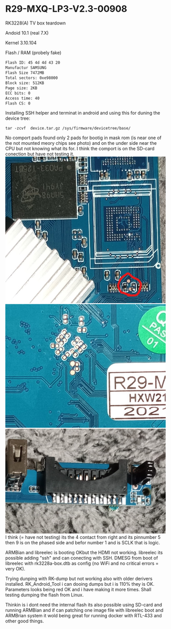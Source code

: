 # R29-MXQ-LP3-V2.3-00908
RK3228(A) TV box teardown

Andoid 10.1 (real 7.X)

Kernel 3.10.104

Flash / RAM (probely fake)
```
Flash ID: 45 4d 4d 43 20
Manufactur SAMSUNG
Flash Size 7472MB
Total sectors: 0xe98000
Block size: 512KB
Page size: 2KB
ECC bits: 0
Access time: 40
Flash CS: 0
```
Installing  SSH helper and terminat in android and using this for duning the device tree:
```
tar -zcvf  device.tar.gz /sys/firmware/devicetree/base/
```
No comport pads found only 2 pads for bootig in mask rom (is near one of the not mounted meory chips see photo) and on the under side near the CPU but not knowing what its for. I think the comport is on the SD-card conection but have not testing it.
![MASK-rom](RK3228A2.jpg)
![ComP?](RK3228B2.jpg)
![SD-Card](RK3228A3.jpg)
I think (= have not testing) its the 4 contact from right and its pinnumber 5 then 9 is on the phased side and befor number 1 and is SCLK that is logic.

ARMBian and libreelec is booting OKbut the HDMI not working.
libreelec its possible adding "ssh" and can conecting with SSH.
DMESG from boot of libreelec with rk3228a-box.dtb as config (no WiFi and no critical errors = very OK).


Trying dunping with RK-dump but not working also with older derivers installed.
RK_Android_Tool i can dooing dumps but i is 110% they is OK.
Parameters looks being red OK and i have making it more times.
Shall testing dumping the flash from Linux.

Thinkin is i dont need the internal flash its also possible using SD-card and running ARMBian and if can patching one image file with libreelec boot and ARMBrian system it wold being great for running docker with RTL-433 and other good things.

